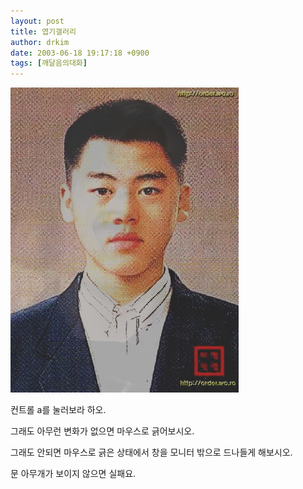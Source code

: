 ```yaml
---
layout: post
title: 엽기갤러리
author: drkim
date: 2003-06-18 19:17:18 +0900
tags: [깨달음의대화]
---
```

![](.//files/attach/images/198/222/001/1055931438.jpg)  
  
컨트롤 a를 눌러보라 하오.
  

  
그래도 아무런 변화가 없으면 마우스로 긁어보시오.
  

  
그래도 안되면 마우스로 긁은 상태에서 창을 모니터 밖으로 드나들게 해보시오.
  

  
문 아무개가 보이지 않으면 실패요.